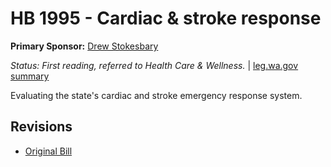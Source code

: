 # HB 1995 - Cardiac & stroke response
**Primary Sponsor:** [Drew Stokesbary](/person/leg/drew.stokesbary.md)

*Status: First reading, referred to Health Care & Wellness.* | [leg.wa.gov summary](https://app.leg.wa.gov/billsummary?BillNumber=1995&Year=2021)

Evaluating the state's cardiac and stroke emergency response system.

## Revisions
* [Original Bill](1/)
